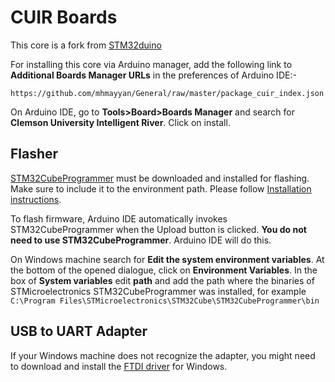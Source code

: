 # CUIR Boards
This core is a fork from [STM32duino](https://github.com/stm32duino/Arduino_Core_STM32)

For installing this core via Arduino manager, add the following link to **Additional Boards Manager URLs** in the preferences of Arduino IDE:- 
```
https://github.com/mhmayyan/General/raw/master/package_cuir_index.json
```
On Arduino IDE, go to **Tools>Board>Boards Manager** and search for **Clemson University Intelligent River**. Click on install.

## Flasher
[STM32CubeProgrammer](https://www.st.com/en/development-tools/stm32cubeprog.html) must be downloaded and installed for flashing. Make sure to include it to the environment path. Please follow [Installation instructions](https://wiki.st.com/stm32mpu/wiki/STM32CubeProgrammer).

To flash firmware, Arduino IDE automatically invokes STM32CubeProgrammer when the Upload button is clicked. **You do not need to use STM32CubeProgrammer**. Arduino IDE will do this.

On Windows machine search for **Edit the system environment variables**. At the bottom of the opened dialogue, click on **Environment Variables**. In the box of **System variables** edit **path** and add the path where the binaries of STMicroelectronics STM32CubeProgrammer was installed, for example ```C:\Program Files\STMicroelectronics\STM32Cube\STM32CubeProgrammer\bin```


## USB to UART Adapter
If your Windows machine does not recognize the adapter, you might need to download and install the [FTDI driver](https://ftdichip.com/wp-content/uploads/2021/02/CDM21228_Setup.zip) for Windows. 
